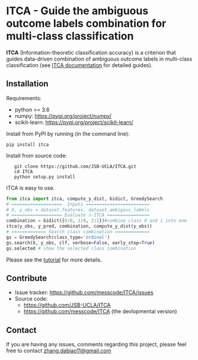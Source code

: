 # ITCA - Guide the ambiguous outcome labels combination for multi-class classification
**ITCA**  (Information-theoretic classification accuracy) is a criterion that guides data-driven combination of ambiguous outcome labels in multi-class classification (see [ITCA documentation](https://messcode.github.io/ITCA/) for detailed guides).



## Installation
Requirements:

- python >= 3.6
- numpy: https://pypi.org/project/numpy/
- scikit-learn: https://pypi.org/project/scikit-learn/

Install from PyPI by running (in the command line):

``` shell
pip install itca
```

Install from source code:

``` shell
   git clone https://github.com/JSB-UCLA/ITCA.git
   cd ITCA
   python setup.py install
```

ITCA is easy to use.

``` python
from itca import itca, compute_y_dist, bidict, GreedySearch
# ===================  Inputs ========================
# X, y_obs = dataset.features, dataset.ambigous_labels 
# =================== Evaluate s-ITCA ================
combination = bidict({0:0, 1:0, 2:1})#combine class 0 and 1 into one
itca(y_obs, y_pred, combination, compute_y_dist(y_obs))
# ============= Search class combination =============
gs = GreedySearch(class_type='ordinal')
gs.search(X, y_obs, clf, verbose=False, early_stop=True)
gs.selected # show the selected class combination
```
Please see the [tutorial](https://messcode.github.io/ITCA/tutorials.html)  for more details.

## Contribute
- Issue tracker:  https://github.com/messcode/ITCA/issues
- Source code:
	- https://github.com/JSB-UCLA/ITCA
	- https://github.com/messcode/ITCA (the devlopmental version)

## Contact
If you are having any issues, comments regarding this project, please feel free to contact zhang.dabiao11@gmail.com
